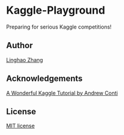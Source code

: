 # Kaggle-Playground
Preparing for serious Kaggle competitions!

## Author
[Linghao Zhang](https://github.com/dnc1994)

## Acknowledgements

[A Wonderful Kaggle Tutorial by Andrew Conti](http://nbviewer.jupyter.org/github/agconti/kaggle-titanic/blob/master/Titanic.ipynb)

## License
[MIT license](https://github.com/dnc1994/Kaggle-Playground/blob/master/LICENSE)